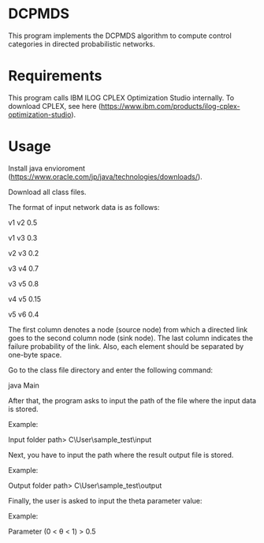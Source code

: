# DCPMDS
This program implements the DCPMDS algorithm to compute control categories in directed probabilistic networks.
# Requirements
This program calls IBM ILOG CPLEX Optimization Studio internally. To download CPLEX, see here (https://www.ibm.com/products/ilog-cplex-optimization-studio).
# Usage
Install java envioroment (https://www.oracle.com/jp/java/technologies/downloads/).

Download all class files.

The format of input network data is as follows:

v1 v2 0.5

v1 v3 0.3

v2 v3 0.2

v3 v4 0.7

v3 v5 0.8

v4 v5 0.15

v5 v6 0.4

The first column denotes a node (source node) from which a directed link goes to the second column node (sink node). The last column indicates the failure probability of the link. Also, each element should be separated by one-byte space.

Go to the class file directory and enter the following command:

java Main

After that, the program asks to input the path of the file where the input data is stored. 

Example:

Input folder path> C\\User\\sample_test\\input

Next, you have to input the path where the result output file is stored.

Example:

Output folder path> C\\User\\sample_test\\output

Finally, the user is asked to input the theta parameter value:

Example:

Parameter (0 < θ < 1) > 0.5
